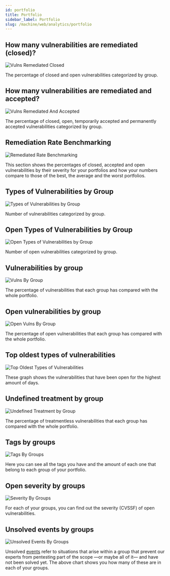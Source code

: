 ```yaml
---
id: portfolio
title: Portfolio
sidebar_label: Portfolio
slug: /machine/web/analytics/portfolio
---
```


## How many vulnerabilities are remediated (closed)?

![Vulns Remediated Closed](https://res.cloudinary.com/fluid-attacks/image/upload/v1643986556/docs/web/analytics/portfolios/portfolio_vuln_remed_closed.png)

The percentage of
closed and open vulnerabilities
categorized by group.

## How many vulnerabilities are remediated and accepted?

![Vulns Remediated And Accepted](https://res.cloudinary.com/fluid-attacks/image/upload/v1643986556/docs/web/analytics/portfolios/portfolio_vulners_remed_accept.png)

The percentage of
closed, open, temporarily accepted
and permanently accepted vulnerabilities
categorized by group.

## Remediation Rate Benchmarking

![Remediated Rate Benchmarking](https://res.cloudinary.com/fluid-attacks/image/upload/v1646411325/docs/web/analytics/portfolios/remediation_rate_benchmarking.png)

This section shows the percentages
of closed, accepted and open
vulnerabilities by their severity
for your portfolios and how your
numbers compare to those of the
best, the average and the worst
portfolios.

## Types of Vulnerabilities by Group

![Types of Vulnerabilities by Group](https://res.cloudinary.com/fluid-attacks/image/upload/v1623443233/docs/web/analytics/portfolios/findings_by_group_f4a10c.png)

Number of vulnerabilities
categorized by group.

## Open Types of Vulnerabilities by Group

![Open Types of Vulnerabilities by Group](https://res.cloudinary.com/fluid-attacks/image/upload/v1623443232/docs/web/analytics/portfolios/open_findings_by_group_hnmmm9.png)

Number of open vulnerabilities
categorized by group.

## Vulnerabilities by group

![Vulns By Group](https://res.cloudinary.com/fluid-attacks/image/upload/v1623443233/docs/web/analytics/portfolios/vulns_by_group_atarhk.png)

The percentage of vulnerabilities
that each group has
compared with the whole portfolio.

## Open vulnerabilities by group

![Open Vulns By Group](https://res.cloudinary.com/fluid-attacks/image/upload/v1623443232/docs/web/analytics/portfolios/open_vulns_by_group_u5lkiz.png)

The percentage of open vulnerabilities
that each group has
compared with the whole portfolio.

## Top oldest types of vulnerabilities

![Top Oldest Types of Vulnerabilities](https://res.cloudinary.com/fluid-attacks/image/upload/v1623443233/docs/web/analytics/portfolios/top_oldest_findings_ioqeng.png)

These graph shows
the vulnerabilities
that have been open
for the highest
amount of days.

## Undefined treatment by group

![Undefined Treatment by Group](https://res.cloudinary.com/fluid-attacks/image/upload/v1623443233/docs/web/analytics/portfolios/treatmentless_by_group_neyank.png)

The percentage of treatmentless vulnerabilities
that each group has
compared with the whole portfolio.

## Tags by groups

![Tags By Groups](https://res.cloudinary.com/fluid-attacks/image/upload/v1623443232/docs/web/analytics/portfolios/tags_by_groups_g8xfjs.png)

Here you can see
all the tags you have
and the amount of each one
that belong to each group
of your portfolio.

## Open severity by groups

![Severity By Groups](https://res.cloudinary.com/fluid-attacks/image/upload/v1645821564/docs/web/analytics/portfolios/open_severity_by_groups.png)

For each of your groups, you can find out the severity (CVSSF) of open vulnerabilities.

## Unsolved events by groups

![Unsolved Events By Groups](https://res.cloudinary.com/fluid-attacks/image/upload/v1646409172/docs/web/analytics/portfolios/unsolved_events_by_groups.png)

Unsolved [events](/machine/web/groups/events)
refer to situations that
arise within a group that
prevent our experts from
pentesting part of the scope
—or maybe all of it— and have
not been solved yet.
The above chart shows you how
many of these are in each of
your groups.

